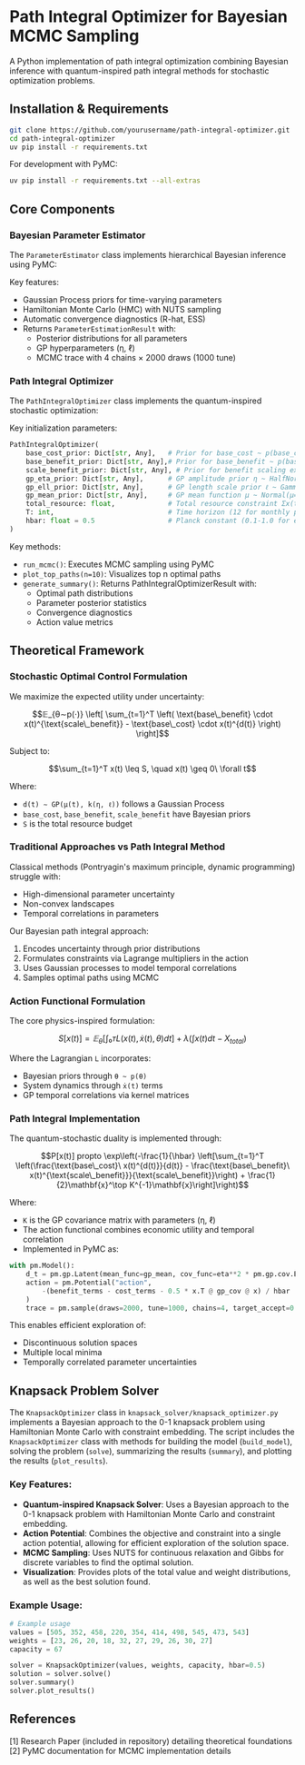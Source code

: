 # Path Integral Optimizer for Bayesian MCMC Sampling

A Python implementation of path integral optimization combining Bayesian inference with quantum-inspired path integral methods for stochastic optimization problems.

## Installation & Requirements

```bash
git clone https://github.com/yourusername/path-integral-optimizer.git
cd path-integral-optimizer
uv pip install -r requirements.txt
```

For development with PyMC:
```bash
uv pip install -r requirements.txt --all-extras
```

## Core Components

### Bayesian Parameter Estimator

The `ParameterEstimator` class implements hierarchical Bayesian inference using PyMC:

Key features:
- Gaussian Process priors for time-varying parameters
- Hamiltonian Monte Carlo (HMC) with NUTS sampling
- Automatic convergence diagnostics (R-hat, ESS)
- Returns `ParameterEstimationResult` with:
  - Posterior distributions for all parameters
  - GP hyperparameters (η, ℓ) 
  - MCMC trace with 4 chains × 2000 draws (1000 tune)

### Path Integral Optimizer

The `PathIntegralOptimizer` class implements the quantum-inspired stochastic optimization:

Key initialization parameters:
```python
PathIntegralOptimizer(
    base_cost_prior: Dict[str, Any],   # Prior for base_cost ~ p(base_cost)
    base_benefit_prior: Dict[str, Any],# Prior for base_benefit ~ p(base_benefit) 
    scale_benefit_prior: Dict[str, Any], # Prior for benefit scaling exponent
    gp_eta_prior: Dict[str, Any],      # GP amplitude prior η ~ HalfNormal(σ=1)
    gp_ell_prior: Dict[str, Any],      # GP length scale prior ℓ ~ Gamma(α=2, β=1)
    gp_mean_prior: Dict[str, Any],     # GP mean function μ ~ Normal(μ=1, σ=0.5)
    total_resource: float,             # Total resource constraint Σx(t) ≤ S
    T: int,                            # Time horizon (12 for monthly planning)
    hbar: float = 0.5                  # Planck constant (0.1-1.0 for exploration)
)
```

Key methods:
- `run_mcmc()`: Executes MCMC sampling using PyMC
- `plot_top_paths(n=10)`: Visualizes top n optimal paths
- `generate_summary()`: Returns PathIntegralOptimizerResult with:
  - Optimal path distributions
  - Parameter posterior statistics
  - Convergence diagnostics
  - Action value metrics

## Theoretical Framework

### Stochastic Optimal Control Formulation
We maximize the expected utility under uncertainty:

```math
𝔼_{θ∼p(⋅)} \left[ \sum_{t=1}^T \left( \text{base\_benefit} \cdot x(t)^{\text{scale\_benefit}} - \text{base\_cost} \cdot x(t)^{d(t)} \right) \right]
```

Subject to:
```math
\sum_{t=1}^T x(t) \leq S, \quad x(t) \geq 0\ \forall t
```

Where:
- `d(t) ∼ GP(μ(t), k(η, ℓ))` follows a Gaussian Process
- `base_cost`, `base_benefit`, `scale_benefit` have Bayesian priors
- `S` is the total resource budget

### Traditional Approaches vs Path Integral Method
Classical methods (Pontryagin's maximum principle, dynamic programming) struggle with:
- High-dimensional parameter uncertainty
- Non-convex landscapes
- Temporal correlations in parameters

Our Bayesian path integral approach:
1. Encodes uncertainty through prior distributions
2. Formulates constraints via Lagrange multipliers in the action
3. Uses Gaussian processes to model temporal correlations
4. Samples optimal paths using MCMC

### Action Functional Formulation
The core physics-inspired formulation:

```math
S[x(t)] = 𝔼_θ[∫₀ᴛ L(x(t), ẋ(t), θ) dt] + λ(∫x(t)dt - X_{total})
```

Where the Lagrangian `L` incorporates:
- Bayesian priors through `θ ~ p(θ)`
- System dynamics through `ẋ(t)` terms
- GP temporal correlations via kernel matrices

### Path Integral Implementation
The quantum-stochastic duality is implemented through:

```math
P[x(t)] propto \exp\left(-\frac{1}{\hbar} \left[\sum_{t=1}^T \left(\frac{\text{base\_cost}\ x(t)^{d(t)}}{d(t)} - \frac{\text{base\_benefit}\ x(t)^{\text{scale\_benefit}}}{\text{scale\_benefit}}\right) + \frac{1}{2}\mathbf{x}^\top K^{-1}\mathbf{x}\right]\right)
```

Where:
- `K` is the GP covariance matrix with parameters (η, ℓ)
- The action functional combines economic utility and temporal correlation
- Implemented in PyMC as:

```python
with pm.Model():
    d_t = pm.gp.Latent(mean_func=gp_mean, cov_func=eta**2 * pm.gp.cov.ExpQuad(1, ell))
    action = pm.Potential("action", 
        -(benefit_terms - cost_terms - 0.5 * x.T @ gp_cov @ x) / hbar
    )
    trace = pm.sample(draws=2000, tune=1000, chains=4, target_accept=0.95)
```

This enables efficient exploration of:
- Discontinuous solution spaces
- Multiple local minima
- Temporally correlated parameter uncertainties

## Knapsack Problem Solver

The `KnapsackOptimizer` class in `knapsack_solver/knapsack_optimizer.py` implements a Bayesian approach to the 0-1 knapsack problem using Hamiltonian Monte Carlo with constraint embedding. The script includes the `KnapsackOptimizer` class with methods for building the model (`build_model`), solving the problem (`solve`), summarizing the results (`summary`), and plotting the results (`plot_results`).

### Key Features:
- **Quantum-inspired Knapsack Solver**: Uses a Bayesian approach to the 0-1 knapsack problem with Hamiltonian Monte Carlo and constraint embedding.
- **Action Potential**: Combines the objective and constraint into a single action potential, allowing for efficient exploration of the solution space.
- **MCMC Sampling**: Uses NUTS for continuous relaxation and Gibbs for discrete variables to find the optimal solution.
- **Visualization**: Provides plots of the total value and weight distributions, as well as the best solution found.

### Example Usage:
```python
# Example usage
values = [505, 352, 458, 220, 354, 414, 498, 545, 473, 543]
weights = [23, 26, 20, 18, 32, 27, 29, 26, 30, 27]
capacity = 67

solver = KnapsackOptimizer(values, weights, capacity, hbar=0.5)
solution = solver.solve()
solver.summary()
solver.plot_results()
```

## References

[1] Research Paper (included in repository) detailing theoretical foundations
[2] PyMC documentation for MCMC implementation details
